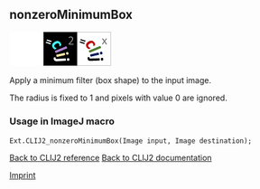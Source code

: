 ## nonzeroMinimumBox
<img src="images/mini_empty_logo.png"/><img src="images/mini_clij2_logo.png"/><img src="images/mini_clijx_logo.png"/>

Apply a minimum filter (box shape) to the input image. 

The radius is fixed to 1 and pixels with value 0 are ignored.

### Usage in ImageJ macro
```
Ext.CLIJ2_nonzeroMinimumBox(Image input, Image destination);
```


[Back to CLIJ2 reference](https://clij.github.io/clij2-docs/reference)
[Back to CLIJ2 documentation](https://clij.github.io/clij2-docs)

[Imprint](https://clij.github.io/imprint)
